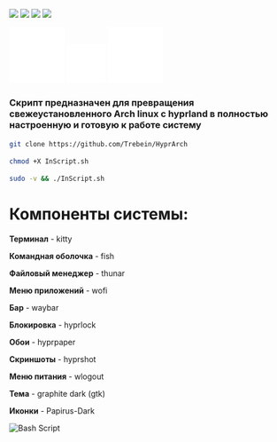 ![](https://komarev.com/ghpvc/?username=your-github-username)
![](https://img.shields.io/github/last-commit/trebein/HyprArch)
![](https://img.shields.io/github/repo-size/trebein/HyprArch)
![](https://img.shields.io/github/languages/top/trebein/HyprArch)


<img 
  src="https://raw.githubusercontent.com/Trebein/HyprArch/main/assets/archlinux.svg" 
  width="100" 
/>
<img 
  src="https://raw.githubusercontent.com/Trebein/HyprArch/main/assets/plus.svg" 
  width="70" 
/>
<img 
  src="https://raw.githubusercontent.com/Trebein/HyprArch/main/assets/hyprland.svg" 
  width="100" 
/>


### Скрипт предназначен для превращения свежеустановленного Arch linux с hyprland в полностью настроенную и готовую к работе систему

```BASH
git clone https://github.com/Trebein/HyprArch
```
```BASH
chmod +X InScript.sh
```
```BASH
sudo -v && ./InScript.sh
```

# Компоненты системы:
**Терминал** - kitty

**Командная оболочка** - fish

**Файловый менеджер** - thunar

**Меню приложений** - wofi

**Бар** - waybar

**Блокировка** - hyprlock

**Обои** -  hyprpaper

**Скриншоты** - hyprshot

**Меню питания** - wlogout

**Тема** - graphite dark (gtk)

**Иконки** - Papirus-Dark

![Bash Script](https://img.shields.io/badge/bash_script-%23121011.svg?style=for-the-badge&logo=gnu-bash&logoColor=white)
